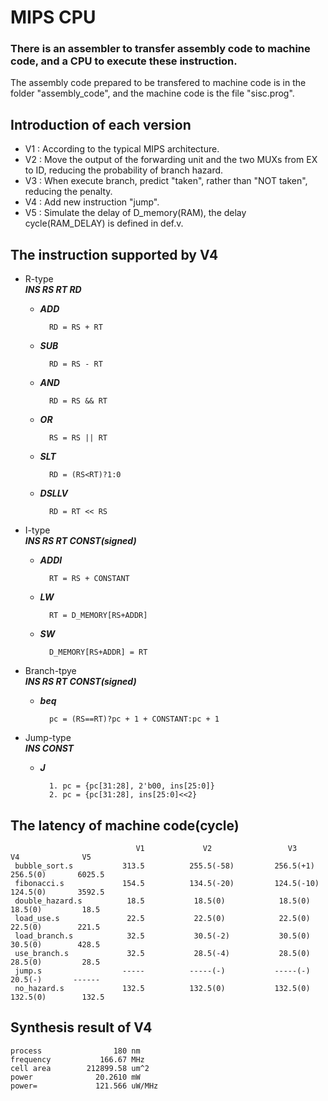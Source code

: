 # MIPS CPU

### There is an assembler to transfer assembly code to machine code, and a CPU to execute these instruction.
The assembly code prepared to be transfered to machine code is in the folder "assembly_code", and the machine code is the file "sisc.prog".

## Introduction of each version

* V1 : According to the typical MIPS architecture.
* V2 : Move the output of the forwarding unit and the two MUXs from EX to ID, reducing the probability of branch hazard.
* V3 : When execute branch, predict "taken", rather than "NOT taken", reducing the penalty.
* V4 : Add new instruction "jump".
* V5 : Simulate the delay of D_memory(RAM), the delay cycle(RAM_DELAY) is defined in def.v.

## The instruction supported by V4

* R-type\
***INS RS RT RD***
	* ***ADD***     
	
			RD = RS + RT
	* ***SUB***     
	
			RD = RS - RT
	* ***AND***     
	
			RD = RS && RT
	* ***OR***      
	
			RS = RS || RT
	* ***SLT***     
	
			RD = (RS<RT)?1:0
	* ***DSLLV***   
	
			RD = RT << RS
         
* I-type\
***INS RS RT CONST(signed)***
	* ***ADDI***    
	
			RT = RS + CONSTANT
	* ***LW***      
	
			RT = D_MEMORY[RS+ADDR]
	* ***SW***      
	
			D_MEMORY[RS+ADDR] = RT
         
* Branch-tpye\
***INS RS RT CONST(signed)***
	* ***beq***     
	
			pc = (RS==RT)?pc + 1 + CONSTANT:pc + 1
       
* Jump-type\
***INS CONST***
	* ***J***       
	
			1. pc = {pc[31:28], 2'b00, ins[25:0]}
			2. pc = {pc[31:28], ins[25:0]<<2}

## The latency of machine code(cycle)
                                V1             V2                 V3               V4              V5
     bubble_sort.s           313.5          255.5(-58)         256.5(+1)        256.5(0)       6025.5
     fibonacci.s             154.5          134.5(-20)         124.5(-10)       124.5(0)       3592.5
     double_hazard.s          18.5           18.5(0)            18.5(0)          18.5(0)         18.5
     load_use.s               22.5           22.5(0)            22.5(0)          22.5(0)        221.5
     load_branch.s            32.5           30.5(-2)           30.5(0)          30.5(0)        428.5
     use_branch.s             32.5           28.5(-4)           28.5(0)          28.5(0)         28.5
     jump.s                  -----          -----(-)           -----(-)          20.5(-)       ------
     no_hazard.s             132.5          132.5(0)           132.5(0)         132.5(0)        132.5

## Synthesis result of V4

	process                180 nm
	frequency           166.67 MHz
	cell area        212899.58 um^2
	power              20.2610 mW
	power=             121.566 uW/MHz

